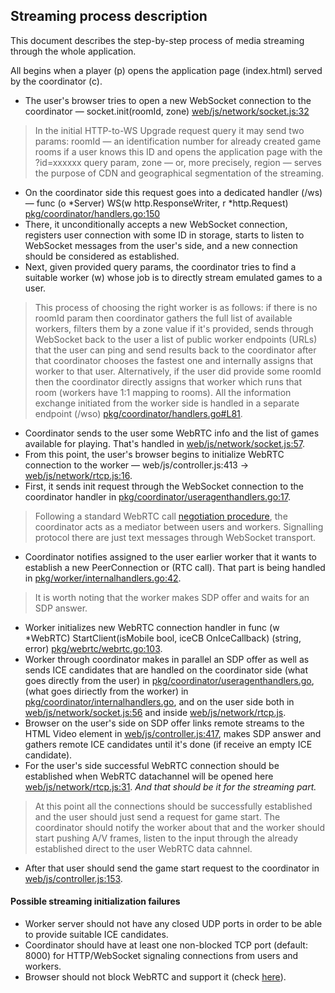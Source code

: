 ## Streaming process description

This document describes the step-by-step process of media streaming through the whole application.

All begins when a player (p) opens the application page (index.html) served by the coordinator (c).
- The user's browser tries to open a new WebSocket connection to the coordinator — socket.init(roomId, zone) [web/js/network/socket.js:32](https://github.com/giongto35/cloud-game/blob/ae5260fb4726fd34cc0b0b05100dcc8457f52883/web/js/network/socket.js#L32)
> In the initial HTTP-to-WS Upgrade request query it may send two params: roomId — an identification number for already created game rooms if a user knows this ID 
> and opens the application page with the ?id=xxxxxx query param, zone — or, more precisely, region — serves the purpose of CDN and geographical segmentation of the streaming.
- On the coordinator side this request goes into a dedicated handler (/ws) — func (o *Server) WS(w http.ResponseWriter, r *http.Request) [pkg/coordinator/handlers.go:150](https://github.com/giongto35/cloud-game/blob/ae5260fb4726fd34cc0b0b05100dcc8457f52883/pkg/coordinator/handlers.go#L150)
- There, it unconditionally accepts a new WebSocket connection, registers user connection with some ID in storage, 
starts to listen to WebSocket messages from the user's side, and a new connection should be considered as established.
- Next, given provided query params, the coordinator tries to find a suitable worker (w) whose job is to directly stream emulated games to a user.
> This process of choosing the right worker is as follows: if there is no roomId param then coordinator gathers the full list of available workers, 
> filters them by a zone value if it's provided, sends through WebSocket back to the user a list of public worker endpoints (URLs) that the user can ping and send results back to 
> the coordinator after that coordinator chooses the fastest one and internally assigns that worker to that user. Alternatively, if the user did provide some roomId then the coordinator directly assigns that worker which runs that room (workers have 1:1 mapping to rooms).
> All the information exchange initiated from the worker side is handled in a separate endpoint (/wso) [pkg/coordinator/handlers.go#L81](https://github.com/giongto35/cloud-game/blob/a7d8e53dac2bbcf8306e0dafe3878644c760d368/pkg/coordinator/handlers.go#L81).
- Coordinator sends to the user some WebRTC info and the list of games available for playing. That's handled in [web/js/network/socket.js:57](https://github.com/giongto35/cloud-game/blob/ae5260fb4726fd34cc0b0b05100dcc8457f52883/web/js/network/socket.js#L57).
- From this point, the user's browser begins to initialize WebRTC connection to the worker — web/js/controller.js:413 → [web/js/network/rtcp.js:16](https://github.com/giongto35/cloud-game/blob/a7d8e53dac2bbcf8306e0dafe3878644c760d368/web/js/network/rtcp.js#L16).
- First, it sends init request through the WebSocket connection to the coordinator handler in [pkg/coordinator/useragenthandlers.go:17](https://github.com/giongto35/cloud-game/blob/a7d8e53dac2bbcf8306e0dafe3878644c760d368/pkg/coordinator/useragenthandlers.go#L17).
> Following a standard WebRTC call [negotiation procedure](https://developer.mozilla.org/en-US/docs/Web/API/WebRTC_API/Signaling_and_video_calling), the coordinator acts as a mediator between users and workers.
> Signalling protocol there are just text messages through WebSocket transport.
- Coordinator notifies assigned to the user earlier worker that it wants to establish a new PeerConnection or (RTC call). That part is being handled in [pkg/worker/internalhandlers.go:42](https://github.com/giongto35/cloud-game/blob/a7d8e53dac2bbcf8306e0dafe3878644c760d368/pkg/worker/internalhandlers.go#L42).
> It is worth noting that the worker makes SDP offer and waits for an SDP answer.
- Worker initializes new WebRTC connection handler in func (w *WebRTC) StartClient(isMobile bool, iceCB OnIceCallback) (string, error) [pkg/webrtc/webrtc.go:103](https://github.com/giongto35/cloud-game/blob/a7d8e53dac2bbcf8306e0dafe3878644c760d368/pkg/webrtc/webrtc.go#L103).
- Worker through coordinator makes in parallel an SDP offer as well as sends ICE candidates that are handled on the coordinator side (what goes directly from the user) in [pkg/coordinator/useragenthandlers.go](https://github.com/giongto35/cloud-game/blob/a7d8e53dac2bbcf8306e0dafe3878644c760d368/pkg/coordinator/useragenthandlers.go), 
(what goes diriectly from the worker) in [pkg/coordinator/internalhandlers.go](https://github.com/giongto35/cloud-game/blob/a7d8e53dac2bbcf8306e0dafe3878644c760d368/pkg/coordinator/internalhandlers.go), and on the user side both in [web/js/network/socket.js:56](https://github.com/giongto35/cloud-game/blob/a7d8e53dac2bbcf8306e0dafe3878644c760d368/web/js/network/socket.js#L56) 
 and inside [web/js/network/rtcp.js](https://github.com/giongto35/cloud-game/blob/a7d8e53dac2bbcf8306e0dafe3878644c760d368/web/js/network/rtcp.js).
 - Browser on the user's side on SDP offer links remote streams to the HTML Video element in [web/js/controller.js:417](https://github.com/giongto35/cloud-game/blob/a7d8e53dac2bbcf8306e0dafe3878644c760d368/web/js/controller.js#L417), makes SDP answer and gathers remote ICE candidates until it's done (if receive an empty ICE candidate).
 - For the user's side successful WebRTC connection should be established when WebRTC datachannel will be opened here [web/js/network/rtcp.js:31](https://github.com/giongto35/cloud-game/blob/a7d8e53dac2bbcf8306e0dafe3878644c760d368/web/js/network/rtcp.js#L31).
 *And that should be it for the streaming part.*
 > At this point all the connections should be successfully established and the user should just send a request for game start. The coordinator should notify the worker about that and the worker should start pushing A/V frames, listen to the input through the already established direct to the user WebRTC data cahnnel.
 - After that user should send the game start request to the coordinator in [web/js/controller.js:153](https://github.com/giongto35/cloud-game/blob/a7d8e53dac2bbcf8306e0dafe3878644c760d368/web/js/controller.js#L153).

#### Possible streaming initialization failures
- Worker server should not have any closed UDP ports in order to be able to provide suitable ICE candidates.
- Coordinator should have at least one non-blocked TCP port (default: 8000) for HTTP/WebSocket signaling connections from users and workers.
- Browser should not block WebRTC and support it (check [here](https://test.webrtc.org/)).
